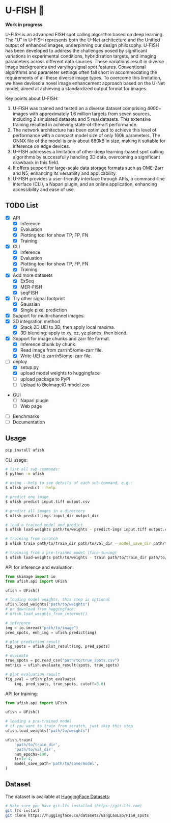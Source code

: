 # U-FISH 🎣

**Work in progress**

U-FISH is an advanced FISH spot calling algorithm based on deep learning. The "U" in U-FISH represents both the U-Net architecture and the Unified output of enhanced images, underpinning our design philosophy. U-FISH has been developed to address the challenges posed by significant variations in experimental conditions, hybridization targets, and imaging parameters across different data sources. These variations result in diverse image backgrounds and varying signal spot features. Conventional algorithms and parameter settings often fall short in accommodating the requirements of all these diverse image types. To overcome this limitation, we have devised a novel image enhancement approach based on the U-Net model, aimed at achieving a standardized output format for images.

Key points about U-FISH:

1. U-FISH was trained and tested on a diverse dataset comprising 4000+ images with approximately 1.6 million targets from seven sources, including 2 simulated datasets and 5 real datasets. This extensive training resulted in achieving state-of-the-art performance.
2. The network architecture has been optimized to achieve this level of performance with a compact model size of only 160k parameters. The ONNX file of the model is only about 680kB in size, making it suitable for inference on edge devices.
3. U-FISH addresses a limitation of other deep learning-based spot calling algorithms by successfully handling 3D data, overcoming a significant drawback in this field.
4. It offers support for large-scale data storage formats such as OME-Zarr and N5, enhancing its versatility and applicability.
5. U-FISH provides a user-friendly interface through APIs, a command-line interface (CLI), a Napari plugin, and an online application, enhancing accessibility and ease of use.


## TODO List

- [x] API
  + [x] Inference
  + [x] Evaluation
  + [x] Plotting tool for show TP, FP, FN
  + [x] Training
- [x] CLI
  + [x] Inference
  + [x] Evaluation
  + [x] Plotting tool for show TP, FP, FN
  + [x] Training
- [x] Add more datasets
  + [x] ExSeq
  + [x] MER-FISH
  + [x] seqFISH
- [x] Try other signal footprint
  + [x] Gaussian
  + [x] Single pixel prediction
- [x] Support for multi-channel images.
- [x] 3D integration method
  + [x] Stack 2D UEI to 3D, then apply local maxima.
  + [x] 3D blending: apply to xy, xz, yz planes, then blend.
- [x] Support for image chunks and zarr file format.
  + [x] Inference chunk by chunk.
  + [x] Read image from zarr/n5/ome-zarr file.
  + [x] Write UEI to zarr/n5/ome-zarr file.
- [ ] deploy
  + [x] setup.py
  + [x] upload model weights to huggingface
  + [ ] upload package to PyPI
  + [ ] Upload to BioImageIO model zoo
- GUI
  + [ ] Napari plugin
  + [ ] Web page
- [ ] Benchmarks
- [ ] Documentation

## Usage

```bash
pip install ufish
```

CLI usage:

```bash
# list all sub-commands:
$ python -m ufish

# using --help to see details of each sub-command, e.g.:
$ ufish predict --help

# predict one image
$ ufish predict input.tiff output.csv

# predict all images in a directory
$ ufish predict-imgs input_dir output_dir

# load a trained model and predict
$ ufish load-weights path/to/weights - predict-imgs input.tiff output.csv

# training from scratch
$ ufish train path/to/train_dir path/to/val_dir --model_save_dir path/to/save/model

# training from a pre-trained model (fine-tuning)
$ ufish load-weights path/to/weights - train path/to/train_dir path/to/val_dir --model_save_dir path/to/save/model
```

API for inference and evaluation:

```python
from skimage import io
from ufish.api import UFish

ufish = UFish()

# loading model weights, this step is optional
ufish.load_weights("path/to/weights")
# or download from huggingface:
# ufish.load_weights_from_internet()

# inference
img = io.imread("path/to/image")
pred_spots, enh_img = ufish.predict(img)

# plot prediction result
fig_spots = ufish.plot_result(img, pred_spots)

# evaluate
true_spots = pd.read_csv("path/to/true_spots.csv")
metrics = ufish.evaluate_result(spots, true_spots)

# plot evaluation result
fig_eval = ufish.plot_evaluate(
    img, pred_spots, true_spots, cutoff=3.0)
```

API for training:

```python
from ufish.api import UFish

ufish = UFish()

# loading a pre-trained model
# if you want to train from scratch, just skip this step
ufish.load_weights("path/to/weights")

ufish.train(
    'path/to/train_dir',
    'path/to/val_dir',
    num_epochs=100,
    lr=1e-4,
    model_save_path='path/to/save/model',
)
```

## Dataset

The dataset is available at [HuggingFace Datasets](https://huggingface.co/datasets/GangCaoLab/FISH_spots):

```bash
# Make sure you have git-lfs installed (https://git-lfs.com)
git lfs install
git clone https://huggingface.co/datasets/GangCaoLab/FISH_spots
```
